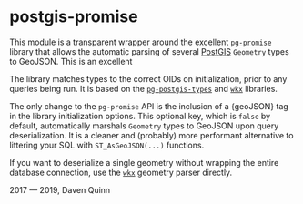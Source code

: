 # postgis-promise

This module is a transparent wrapper around the excellent
[`pg-promise`](https://vitaly-t.github.io/pg-promise/index.html) library
that allows the automatic parsing
of several [PostGIS](https://postgis.net/) `Geometry` types to GeoJSON.
This is an excellent 


The library matches types to the correct OIDs
on initialization, prior to any queries being run.
It is based on the [`pg-postgis-types`](https://github.com/zhm/pg-postgis-types)
and [`wkx`](https://github.com/cschwarz/wkx) libraries.

The only change to the `pg-promise` API is the inclusion of a {geoJSON} tag
in the library initialization options. This optional key, which
is `false` by default, automatically marshals `Geometry` types to GeoJSON
upon query deserialization. It is a cleaner and (probably) more performant
alternative to littering your SQL with `ST_AsGeoJSON(...)` functions.

If you want to deserialize a single geometry without wrapping the entire
database connection, use the [`wkx`](https://github.com/cschwarz/wkx)
geometry parser directly.

2017 — 2019, Daven Quinn
